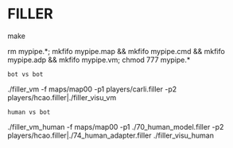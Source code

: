 # FILLER

make

rm mypipe.\*; mkfifo mypipe.map && mkfifo mypipe.cmd && mkfifo mypipe.adp && mkfifo mypipe.vm; chmod 777 mypipe.*

`bot vs bot`

./filler_vm -f maps/map00 -p1 players/carli.filler -p2 players/hcao.filler|./filler_visu_vm


`human vs bot`

./filler_vm_human -f maps/map00 -p1 ./70_human_model.filler -p2 players/hcao.filler|./74_human_adapter.filler
./filler_visu_human
